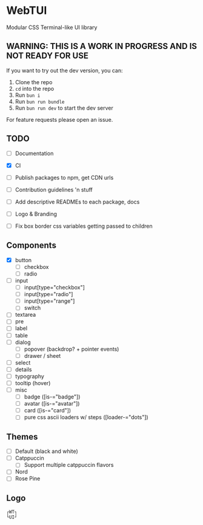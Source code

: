 # WebTUI

Modular CSS Terminal-like UI library

## WARNING: THIS IS A WORK IN PROGRESS AND IS NOT READY FOR USE

If you want to try out the dev version, you can:

1. Clone the repo
2. `cd` into the repo
3. Run `bun i`
4. Run `bun run bundle`
5. Run `bun run dev` to start the dev server

For feature requests please open an issue.

## TODO

- [ ] Documentation
- [x] CI
- [ ] Publish packages to npm, get CDN urls
- [ ] Contribution guidelines 'n stuff
- [ ] Add descriptive READMEs to each package, docs
- [ ] Logo & Branding

- [ ] Fix box border css variables getting passed to children

## Components

- [x] button
  - [ ] checkbox
  - [ ] radio
- [ ] input
  - [ ] input[type="checkbox"]
  - [ ] input[type="radio"]
  - [ ] input[type="range"]
  - [ ] switch
- [ ] textarea
- [ ] pre
- [ ] label
- [ ] table
- [ ] dialog
  - [ ] popover (backdrop? + pointer events)
  - [ ] drawer / sheet
- [ ] select
- [ ] details
- [ ] typography
- [ ] tooltip (hover)
- [ ] misc
  - [ ] badge ([is-="badge"])
  - [ ] avatar ([is-="avatar"])
  - [ ] card ([is-="card"])
  - [ ] pure css ascii loaders w/ steps ([loader-="dots"])

## Themes

- [ ] Default (black and white)
- [ ] Catppuccin
  - [ ] Support multiple catppuccin flavors
- [ ] Nord
- [ ] Rose Pine

## Logo

```
┌WT┐
└UI┘
```

